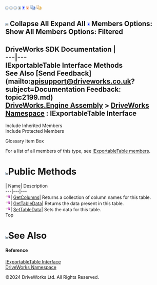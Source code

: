 ![](dotnetimages/collapse.gif) ![](dotnetimages/expand.gif) ![](dotnetimages/collapse.gif) ![](dotnetimages/expand.gif) ![](dotnetimages/drpdown.gif) ![](dotnetimages/drpdown_orange.gif) ![](dotnetimages/copycode.gif) ![](dotnetimages/copycodeHighlight.gif)

![](dotnetimages/collapse.gif) Collapse All Expand All ![](dotnetimages/drpdown.gif) Members Options: Show All  Members Options: Filtered   
---  
DriveWorks SDK Documentation  |   
---|---  
IExportableTable Interface Methods   
See Also [Send Feedback](mailto:apisupport@driveworks.co.uk?subject=Documentation Feedback: topic2199.md)  
[DriveWorks.Engine Assembly](topic2156.md) > [DriveWorks Namespace](topic2159.md) : IExportableTable Interface  
---  
  
Include Inherited Members    
Include Protected Members    


Glossary Item Box

For a list of all members of this type, see [IExportableTable members](topic2200.md).

# ![](dotnetimages/collapse.gif)Public Methods

| Name| Description  
---|---|---  
![ Method](dotnetimages/Method.gif)| [GetColumns](topic2204.md)| Returns a collection of column names for this table.   
![ Method](dotnetimages/Method.gif)| [GetTableData](topic2205.md)| Returns the data present in this table.   
![ Method](dotnetimages/Method.gif)| [SetTableData](topic2206.md)| Sets the data for this table.   
Top

# ![](dotnetimages/collapse.gif)See Also

#### Reference

[IExportableTable Interface](topic2199.md)   
[DriveWorks Namespace](topic2159.md)

©2024 DriveWorks Ltd. All Rights Reserved.
